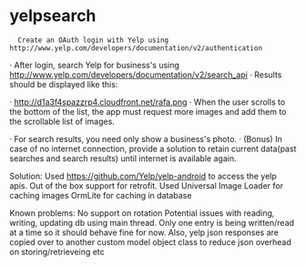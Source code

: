# yelpsearch

      Create an OAuth login with Yelp using http://www.yelp.com/developers/documentation/v2/authentication 
·         After login, search Yelp for business's using http://www.yelp.com/developers/documentation/v2/search_api
·         Results should be displayed like this: 

·         http://d1a3f4spazzrp4.cloudfront.net/rafa.png
·         When the user scrolls to the bottom of the list, the app must request more images and add them to the scrollable list of images.
 
·         For search results, you need only show a business's photo.
·         (Bonus) In case of no internet connection, provide a solution to retain current data(past searches and search results) until internet is available again.


Solution:
Used https://github.com/Yelp/yelp-android to access the yelp apis. Out of the box support for retrofit.
Used Universal Image Loader for caching images
OrmLite for caching in database

Known problems:
No support on rotation
Potential issues with reading, writing, updating db using main thread. Only one entry is being written/read at a time so it should behave fine for now. Also, yelp json responses are copied over to another custom model object class to reduce json overhead on storing/retrieveing etc
